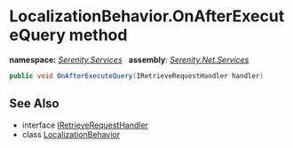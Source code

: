 # LocalizationBehavior.OnAfterExecuteQuery method
**namespace:** *[Serenity.Services](../../README.md#serenity.services-namespace)*   **assembly**: *[Serenity.Net.Services](../../README.md)*

```csharp
public void OnAfterExecuteQuery(IRetrieveRequestHandler handler)
```

## See Also

* interface [IRetrieveRequestHandler](../IRetrieveRequestHandler.md)
* class [LocalizationBehavior](../LocalizationBehavior.md)